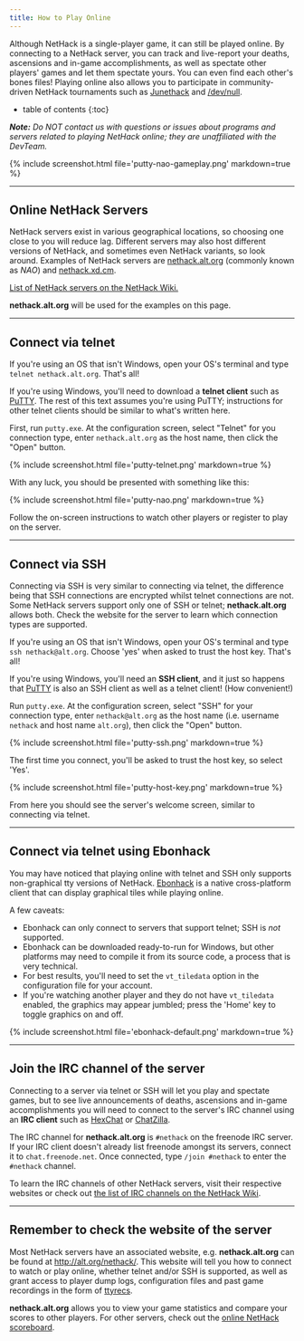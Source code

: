 ```yaml
---
title: How to Play Online
---
```

Although NetHack is a single-player game, it can still be played online.  By connecting to a NetHack server, you can track and live-report your deaths, ascensions and in-game accomplishments, as well as spectate other players' games and let them spectate yours.  You can even find each other's bones files!  Playing online also allows you to participate in community-driven NetHack tournaments such as [Junethack](http://nethackwiki.com/wiki/Junethack) and [/dev/null](http://nethackwiki.com/wiki//dev/null/nethack_tournament).

* table of contents
{:toc}

***Note:*** *Do NOT contact us with questions or issues about programs and servers related to playing NetHack online; they are unaffiliated with the DevTeam.*

{% include screenshot.html file='putty-nao-gameplay.png' markdown=true %}

---

## Online NetHack Servers

NetHack servers exist in various geographical locations, so choosing one close to you will reduce lag.  Different servers may also host different versions of NetHack, and sometimes even NetHack variants, so look around.  Examples of NetHack servers are [nethack.alt.org](http://alt.org/nethack/) (commonly known as *NAO*) and [nethack.xd.cm](https://nethack.xd.cm/).

[List of NetHack servers on the NetHack Wiki.](http://nethackwiki.com/wiki/Public_server)

**nethack.alt.org** will be used for the examples on this page.

---

## Connect via telnet

If you're using an OS that isn't Windows, open your OS's terminal and type `telnet nethack.alt.org`.  That's all!

If you're using Windows, you'll need to download a **telnet client** such as [PuTTY](http://www.chiark.greenend.org.uk/~sgtatham/putty/).  The rest of this text assumes you're using PuTTY; instructions for other telnet clients should be similar to what's written here.

First, run `putty.exe`.  At the configuration screen, select "Telnet" for you connection type, enter `nethack.alt.org` as the host name, then click the "Open" button.

{% include screenshot.html file='putty-telnet.png' markdown=true %}

With any luck, you should be presented with something like this:

{% include screenshot.html file='putty-nao.png' markdown=true %}

Follow the on-screen instructions to watch other players or register to play on the server.

---

## Connect via SSH

Connecting via SSH is very similar to connecting via telnet, the difference being that SSH connections are encrypted whilst telnet connections are not.  Some NetHack servers support only one of SSH or telnet; **nethack.alt.org** allows both.  Check the website for the server to learn which connection types are supported.

If you're using an OS that isn't Windows, open your OS's terminal and type `ssh nethack@alt.org`.  Choose 'yes' when asked to trust the host key.  That's all!

If you're using Windows, you'll need an **SSH client**, and it just so happens that [PuTTY](http://www.chiark.greenend.org.uk/~sgtatham/putty/) is also an SSH client as well as a telnet client!  (How convenient!)

Run `putty.exe`.  At the configuration screen, select "SSH" for your connection type, enter `nethack@alt.org` as the host name (i.e. username `nethack` and host name `alt.org`), then click the "Open" button.

{% include screenshot.html file='putty-ssh.png' markdown=true %}

The first time you connect, you'll be asked to trust the host key, so select 'Yes'.

{% include screenshot.html file='putty-host-key.png' markdown=true %}

From here you should see the server's welcome screen, similar to connecting via telnet.

---

## Connect via telnet using Ebonhack

You may have noticed that playing online with telnet and SSH only supports non-graphical tty versions of NetHack.  [Ebonhack](http://www.junction404.com/#ebonhack) is a native cross-platform client that can display graphical tiles while playing online.

A few caveats:

* Ebonhack can only connect to servers that support telnet; SSH is *not* supported.
* Ebonhack can be downloaded ready-to-run for Windows, but other platforms may need to compile it from its source code, a process that is very technical.
* For best results, you'll need to set the `vt_tiledata` option in the configuration file for your account.
* If you're watching another player and they do not have `vt_tiledata` enabled, the graphics may appear jumbled; press the 'Home' key to toggle graphics on and off.

{% include screenshot.html file='ebonhack-default.png' markdown=true %}

---

## Join the IRC channel of the server

Connecting to a server via telnet or SSH will let you play and spectate games, but to see live announcements of deaths, ascensions and in-game accomplishments you will need to connect to the server's IRC channel using an **IRC client** such as [HexChat](https://hexchat.github.io/) or [ChatZilla](http://chatzilla.hacksrus.com/).

The IRC channel for **nethack.alt.org** is `#nethack` on the freenode IRC server.  If your IRC client doesn't already list freenode amongst its servers, connect it to `chat.freenode.net`.  Once connected, type `/join #nethack` to enter the `#nethack` channel.

To learn the IRC channels of other NetHack servers, visit their respective websites or check out [the list of IRC channels on the NetHack Wiki](http://nethackwiki.com/wiki/Freenode).

---

## Remember to check the website of the server

Most NetHack servers have an associated website, e.g. **nethack.alt.org** can be found at <http://alt.org/nethack/>.  This website will tell you how to connect to watch or play online, whether telnet and/or SSH is supported, as well as grant access to player dump logs, configuration files and past game recordings in the form of [ttyrecs](http://nethackwiki.com/wiki/Ttyrec).

**nethack.alt.org** allows you to view your game statistics and compare your scores to other players.  For other servers, check out the [online NetHack scoreboard](https://voyager.lupomesky.cz/nh/).
